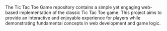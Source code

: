 The Tic Tac Toe Game repository contains a simple yet engaging web-based implementation of the classic Tic Tac Toe game. This project aims to provide an interactive and enjoyable experience for players while demonstrating fundamental concepts in web development and game logic.
